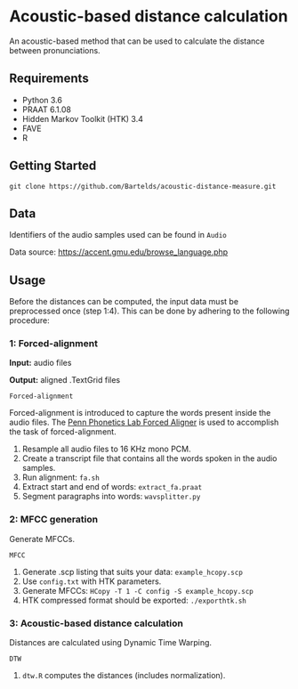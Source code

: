 # Acoustic-based distance calculation

An acoustic-based method that can be used to calculate the distance between pronunciations.

## Requirements
 - Python 3.6
 - PRAAT 6.1.08
 - Hidden Markov Toolkit (HTK) 3.4
 - FAVE
 - R

## Getting Started
    git clone https://github.com/Bartelds/acoustic-distance-measure.git

## Data
Identifiers of the audio samples used can be found in `Audio`

Data source: https://accent.gmu.edu/browse_language.php

## Usage
Before the distances can be computed, the input data must be preprocessed once (step 1:4). This can be done by adhering to the following procedure:

### 1: Forced-alignment
**Input:** audio files

**Output:** aligned .TextGrid files

    Forced-alignment

Forced-alignment is introduced to capture the words present inside the audio files.
The [Penn Phonetics Lab Forced Aligner](https://babel.ling.upenn.edu/phonetics/old_website_2015/p2fa/index.html) is used to accomplish the task of forced-alignment.

1. Resample all audio files to 16 KHz mono PCM.
2. Create a transcript file that contains all the words spoken in the audio samples.
3. Run alignment: `fa.sh`
4. Extract start and end of words: `extract_fa.praat`
5. Segment paragraphs into words: `wavsplitter.py`

### 2: MFCC generation
Generate MFCCs.

    MFCC

1. Generate .scp listing that suits your data: `example_hcopy.scp`
2. Use `config.txt` with HTK parameters. 
3. Generate MFCCs: `HCopy -T 1 -C config -S example_hcopy.scp`
4. HTK compressed format should be exported: `./exporthtk.sh`

### 3: Acoustic-based distance calculation
Distances are calculated using Dynamic Time Warping.

    DTW

1. `dtw.R` computes the distances (includes normalization).